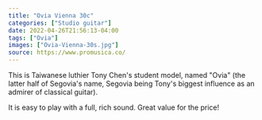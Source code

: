 ```yaml
---
title: "Ovia Vienna 30c"
categories: ["Studio guitar"]
date: 2022-04-26T21:56:13-04:00
tags: ["Ovia"]
images: ["Ovia-Vienna-30s.jpg"]
source: https://www.promusica.co/
---
```


This is Taiwanese luthier Tony Chen's student model, named "Ovia" (the latter half of Segovia's name, Segovia being Tony's biggest influence as an admirer of classical guitar).

It is easy to play with a full, rich sound. Great value for the price!
